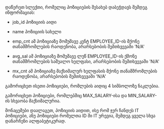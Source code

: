 დაწერეთ სლექთი, რომელიც პოზიციების შესახებ დაბეჭდავს შემდეგ ინფორმაციას:

- job_id პოზიციის აიდი

- name პოზიციის სახელი

- emp_cnt  ამ პოზიციაზე მომუშავე კენტ EMPLOYEE_ID-ის მქონე თანამშრომლების რაოდენობა, არარსებობის შემთხვევაში 'N/A'

- avg_sal ამ პოზიციაზე მომუშავე ლუწ EMPLOYEE_ID-ის ქმონე თანამშრომლების საშუალო ხელფასი, არარსებობის შემთხვევაში 'N/A'

- mx_cnt ამ პოზიციაზე მაქსიმალურ ხელფასის მქონე თანამშრომლების რაოდენობა, არარსებობის შემთხვევაში 'N/A'



გამორიცხეთ ისეთი პოზიციები, რომლების აიდიც 4 სიმბოლოზე ნაკლებია.

გამორიცხეთ პოზიციები, რომლებშიც MAX_SALARY-ისა და MIN_SALARY-ის სხვაობა მაქსიმალურია.


მონაცემები დაალაგეთ, პოზიციის აიდით, ისე რომ ჯერ ჩანდეს IT პოზიციები, ანუ პოზიციები რომელთა ID ში IT ურევია, შემდეგ ყველა სხვა დანარჩენი ალფაბეტიკურად.
